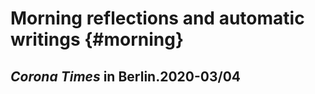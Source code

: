 # Morning reflections and automatic writings {#morning}


## *Corona Times* in Berlin.2020-03/04 


